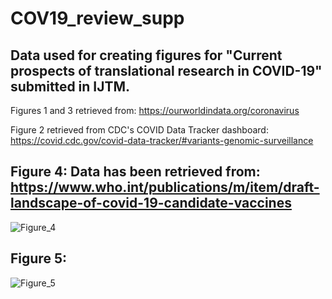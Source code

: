 # COV19_review_supp
## Data used for creating figures for "Current prospects of translational research in COVID-19" submitted in IJTM. 
Figures 1 and 3 retrieved from: https://ourworldindata.org/coronavirus

Figure 2 retrieved from CDC's COVID Data Tracker dashboard: https://covid.cdc.gov/covid-data-tracker/#variants-genomic-surveillance 

## Figure 4: Data has been retrieved from: https://www.who.int/publications/m/item/draft-landscape-of-covid-19-candidate-vaccines 
![Figure_4](https://user-images.githubusercontent.com/85573898/217242446-24593276-36d7-496c-9a9a-2b89d44f416f.png)

## Figure 5:
![Figure_5](https://user-images.githubusercontent.com/85573898/217241152-f304d3d0-5839-417b-93ce-cd861f73379c.png)


